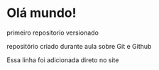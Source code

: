 # Olá mundo!
 primeiro repositorio versionado

repositório criado durante aula sobre Git e Github

Essa linha foi adicionada direto no site
